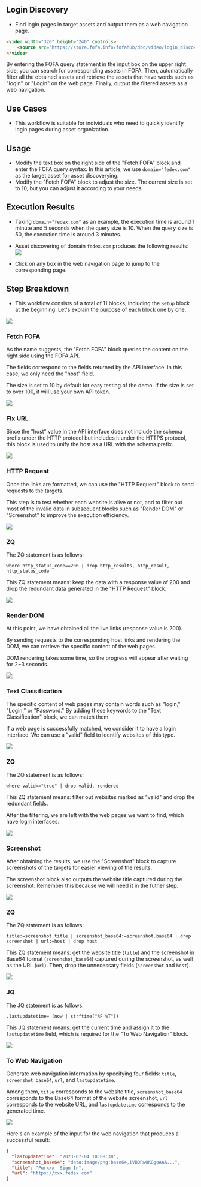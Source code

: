 ## Login Discovery
- Find login pages in target assets and output them as a web navigation page.

```HTML
<video width="320" height="240" controls>
    <source src="https://store.fofa.info/fofahub/doc/video/login_discovery_20230719.mp4)](https://store.fofa.info/fofahub/doc/video/login_discovery_20230719.mp4" type="video/mp4">
</video>
```


By entering the FOFA query statement in the input box on the upper right side, you can search for corresponding assets in FOFA. Then, automatically filter all the obtained assets and retrieve the assets that have words such as "login" or "Login" on the web page. Finally, output the filtered assets as a web navigation.


## Use Cases
- This workflow is suitable for individuals who need to quickly identify login pages during asset organization.


## Usage
- Modify the text box on the right side of the "Fetch FOFA" block and enter the FOFA query syntax. In this article, we use `domain="fedex.com"` as the target asset for asset discoverying.
- Modify the "Fetch FOFA" block to adjust the size. The current size is set to 10, but you can adjust it according to your needs.


## Execution Results
- Taking `domain="fedex.com"` as an example, the execution time is around 1 minute and 5 seconds when the query size is 10. When the query size is 50, the execution time is around 3 minutes.
- Asset discovering of domain `fedex.com` produces the following results:
![](../Storage/Fofahub/login_discovery1.png)

- Click on any box in the web navigation page to jump to the corresponding page.

## Step Breakdown
- This workflow consists of a total of 11 blocks, including the `Setup` block at the beginning. Let's explain the purpose of each block one by one.

![](../Storage/Fofahub/login_discovery2.png)

### Fetch FOFA

As the name suggests, the "Fetch FOFA" block queries the content on the right side using the FOFA API.

The fields correspond to the fields returned by the API interface. In this case, we only need the "host" field.

The size is set to 10 by default for easy testing of the demo. If the size is set to over 100, it will use your own API token.

![](../Storage/Fofahub/login_discovery3.png)


### Fix URL
Since the "host" value in the API interface does not include the schema prefix under the HTTP protocol but includes it under the HTTPS protocol, this block is used to unify the host as a URL with the schema prefix.

![](../Storage/Fofahub/login_discovery4.png)

### HTTP Request

Once the links are formatted, we can use the "HTTP Request" block to send requests to the targets.

This step is to test whether each website is alive or not, and to filter out most of the invalid data in subsequent blocks such as "Render DOM" or "Screenshot" to improve the execution efficiency.

![](../Storage/Fofahub/login_discovery5.png)

### ZQ
The ZQ statement is as follows:
```
where http_status_code==200 | drop http_results, http_result, http_status_code
```

This ZQ statement means: keep the data with a response value of 200 and drop the redundant data generated in the "HTTP Request" block.

![](../Storage/Fofahub/login_discovery6.png)

### Render DOM
At this point, we have obtained all the live links (response value is 200).

By sending requests to the corresponding host links and rendering the DOM, we can retrieve the specific content of the web pages.

DOM rendering takes some time, so the progress will appear after waiting for 2~3 seconds.

![](../Storage/Fofahub/login_discovery7.png)

### Text Classification

The specific content of web pages may contain words such as "login," "Login," or "Password." By adding these keywords to the "Text Classification" block, we can match them.

If a web page is successfully matched, we consider it to have a login interface. We can use a "valid" field to identify websites of this type.

![](../Storage/Fofahub/login_discovery8.png)

### ZQ
The ZQ statement is as follows:
```
where valid=="true" | drop valid, rendered
```

This ZQ statement means: filter out websites marked as "valid" and drop the redundant fields.

After the filtering, we are left with the web pages we want to find, which have login interfaces.

![](../Storage/Fofahub/login_discovery9.png)

### Screenshot

After obtaining the results, we use the "Screenshot" block to capture screenshots of the targets for easier viewing of the results.

The screenshot block also outputs the website title captured during the screenshot. Remember this because we will need it in the futher step.

![](../Storage/Fofahub/login_discovery10.png)

### ZQ

The ZQ statement is as follows:
```
title:=screenshot.title | screenshot_base64:=screenshot.base64 | drop screenshot | url:=host | drop host
```

This ZQ statement means: get the website title (`title`) and the screenshot in Base64 format (`screenshot_base64`) captured during the screenshot, as well as the URL (`url`). Then, drop the unnecessary fields (`screenshot` and `host`).

![](../Storage/Fofahub/login_discovery11.png)

### JQ

The JQ statement is as follows:
```
.lastupdatetime= (now | strftime("%F %T"))
```

This JQ statement means: get the current time and assign it to the `lastupdatetime` field, which is required for the "To Web Navigation" block.

![](../Storage/Fofahub/login_discovery12.png)

### To Web Navigation

Generate web navigation information by specifying four fields: `title`, `screenshot_base64`, `url`, and `lastupdatetime`.

Among them, `title` corresponds to the website title, `screenshot_base64` corresponds to the Base64 format of the website screenshot, `url` corresponds to the website URL, and `lastupdatetime` corresponds to the generated time.

![](../Storage/Fofahub/login_discovery13.png)

Here's an example of the input for the web navigation that produces a successful result:
```json
{
  "lastupdatetime": "2023-07-04 10:08:38",
  "screenshot_base64": "data:image/png;base64,iVBORw0KGgoAAA...",
  "title": "Purxxx- Sign In",
  "url": "https://xxx.fedex.com"
}
```
